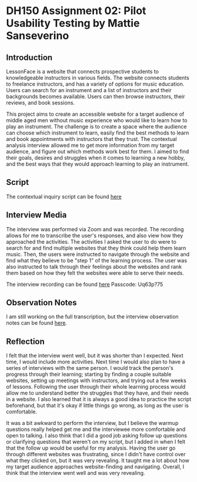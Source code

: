 # DH150 Assignment 02: Pilot Usability Testing by Mattie Sanseverino

## Introduction 
LessonFace is a website that connects prospective students to knowledgeable instructors in various fields. The website connects students to freelance instructors, and has a variety of options for music education. Users can search for an instrument and a list of instructors and their backgrounds becomes available. Users can then browse instructors, their reviews, and book sessions. 

This project aims to create an accessible website for a target audience of middle aged men without music experience who would like to learn how to play an instrument. The challenge is to create a space where the audience can choose which instrument to learn, easily find the best methods to learn and book appointments with instructors that they trust. The contextual analysis interview allowed me to get more information from my target audience, and figure out which methods work best for them. I aimed to find their goals, desires and struggles when it comes to learning a new hobby, and the best ways that they would approach learning to play an instrument. 


## Script
The contextual inquiry script can be found [here](https://docs.google.com/document/d/11F2OUT5EITq8F2tgI21ssvQnP9s29XVappWOQoe3QtI/edit?usp=sharing)

## Interview Media
The interview was performed via Zoom and was recorded. The recording allows for me to transcribe the user's responses, and also view how they approached the activities. The activities I asked the user to do were to search for and find multiple websites that they think could help them learn music. Then, the users were instructed to navigate through the website and find what they believe to be "step 1" of the learning process. The user was also instructed to talk through their feelings about the websites and rank them based on how they felt the websites were able to serve their needs.

The interview recording can be found [here](https://ucla.zoom.us/rec/share/oxxscHKFjgIyp4oWnKJDFBIsIcdvHUbiNlUj-lkmIPg1_M6LToBsW69C6Za4DaM_.M8gPsAFCUUUotLmc) Passcode: Uq63p?75 

## Observation Notes
I am still working on the full transcription, but the interview observation notes can be found [here](https://docs.google.com/document/d/1Q6hKeofkBnB9sAKpv2Ghe4XShRHKNphPAL6RnDagShw/edit?usp=sharing).

## Reflection
I felt that the interview went well, but it was shorter than I expected. Next time, I would include more activities. Next time I would also plan to have a series of interviews with the same person. I would track the person's progress through their learning; starting by finding a couple suitable websites, setting up meetings with instructors, and trying out a few weeks of lessons. Following the user through their whole learning process would allow me to understand better the struggles that they have, and their needs in a website. I also learned that it is always a good idea to practice the script beforehand, but that it's okay if little things go wrong, as long as the user is comfortable. 

It was a bit awkward to perform the interview, but I believe the warmup questions really helped get me and the interviewee more comfortable and open to talking. I also think that I did a good job asking follow up questions or clarifying questions that weren't on my script, but I added in when I felt that the follow up would be useful for my analysis. Having the user go through different websites was frustrating, since I didn't have control over what they clicked on, but it was very revealing. It taught me a lot about how my target audience approaches website-finding and navigating. Overall, I think that the interview went well and was very revealing. 

